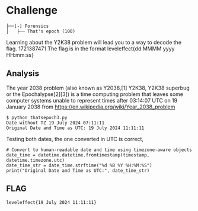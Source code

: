 # Challenge

```
├──[-] Forensics
│   ├── That's epoch (100)
```

Learning about the Y2K38 problem will lead you to a way to decode the flag. 1721387471
The flag is in the format leveleffect{dd MMMM yyyy HH:mm:ss}

## Analysis

The year 2038 problem (also known as Y2038,[1] Y2K38, Y2K38 superbug or the Epochalypse[2][3])
 is a time computing problem that leaves some computer systems unable to represent times after 03:14:07 UTC on 19 January 2038 from <https://en.wikipedia.org/wiki/Year_2038_problem>

```
$ python thatsepoch3.py 
Date without TZ 19 July 2024 07:11:11
Original Date and Time as UTC: 19 July 2024 11:11:11
```

Testing both dates, the one converted in UTC is correct, 
```
# Convert to human-readable date and time using timezone-aware objects
date_time = datetime.datetime.fromtimestamp(timestamp, datetime.timezone.utc)
date_time_str = date_time.strftime("%d %B %Y %H:%M:%S")
print("Original Date and Time as UTC:", date_time_str)
```

## FLAG

```
leveleffect{19 July 2024 11:11:11}
```
